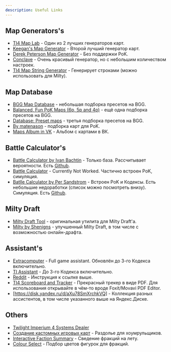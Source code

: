 ```yaml
---
description: Useful Links
---
```


## Map Generators's

* [TI4 Map Lab](https://joepinion.github.io/ti4-map-lab/) - Один из 2 лучших генераторов карт.
* [Keegan's Map Generator](https://keeganw.github.io/ti4/) - Второй лучший генератор карт.
* [Derek Peterson Map Generator](https://ti4-map-generator.derekpeterson.ca/) - Без поддержки PoK.
* [Conclave](https://conclave.mistake-not.net/) - Очень красивый генератор, но с небольшим количеством настроек.
* [TI4 Map String Generator](https://migpalser.github.io/TI4MapStringGenerator/) - Генерирует строками (можно использовать для Milty).

## Map Database

* [BGG Map Database](https://boardgamegeek.com/thread/2609062/bgg-map-database) - небольшая подборка пресетов на BGG.
* [Balanced, Fun PoK Maps (6p, 5p and 4p)](https://boardgamegeek.com/thread/2780413/balanced-fun-pok-maps-6p-5p-and-4p) - ещё одна подборка пресетов на BGG.
* [Database: Preset maps](https://boardgamegeek.com/thread/2688681/article/38044265) - третья подборка пресетов на BGG.
* [By matenason](https://imgur.com/user/matenason/posts) - подборка карт для PoK.
* [Maps Album in VK](https://vk.com/album-94376267_283780053) - Альбом с картами в ВК.

## Battle Calculator's

* [Battle Calculator by Ivan Bachtin](http://alphamou.se/ti4calc/) - Только база. Рассчитывает вероятности. Есть [Github](https://github.com/alpha-mouse/ti4calc).
* [Battle Calculator](https://ti4odds.herokuapp.com/) - Currently Not Worked. Частично встроен PoK, симуляция.
* [Batlle Calculator by Per Sandstrom](https://ti4battle.com/) - Встроен PoK и Кодексы. Есть небольшие недоработки (список можно посмотреть внизу). Симуляция. Есть [Github](https://github.com/pgsandstrom/ti4calc).

## Milty Draft

* [Milty Draft Tool](https://miltydraft.com/) - оригинальная утилита для Milty Draft'а.
* [Milty by Shenigns](https://milty.shenanigans.be/) - улучшенный Milty Draft, в том числе с возможностью онлайн-драфта.

## Assistant's
* [Extracomputer](http://extraboard.net/extracomputer) - Full game assistant. Обновлён до 3-го Кодекса включительно.
* [TI Assistant](https://ti-assistant.com) - До 3-го Кодекса включительно.
* [Reddit](https://www.reddit.com/r/twilightimperium/comments/134012z/introducing_the_twilight_imperium_assistant) - Инструкция к ссылке выше.
* [TI4 Scoreboard and Tracker](https://drive.google.com/file/d/1pVOLPtlq-5R1CHV3wNzYMkBRJf3VaBZO/view?usp=sharing) - Прекрасный трекер в виде PDF. Для использования открывайте в чём-то вроде Foxit/Movavi PDF Editor.
* [https://disk.yandex.ru/d/aXu78SmXrchkVQ] - Коллекция разных ассистентов, в том числе указанного выше на Яндекс.Диске.

## Others
* [Twilight Imperium 4 Systems Dealer](http://dah.me.uk/ti4/)
* [Создание кастомных игровых карт](http://ti4-card-images.appspot.com/static/card.html) - Раздолье для хоумрульщиков.
* [Interactive Faction Summary](https://sreletron.github.io/ti4/) - Сведение фракций на лету.
* [Colour Select](https://www.ti.vetinari.net) - Подбор цветов фигурок для фракций.
